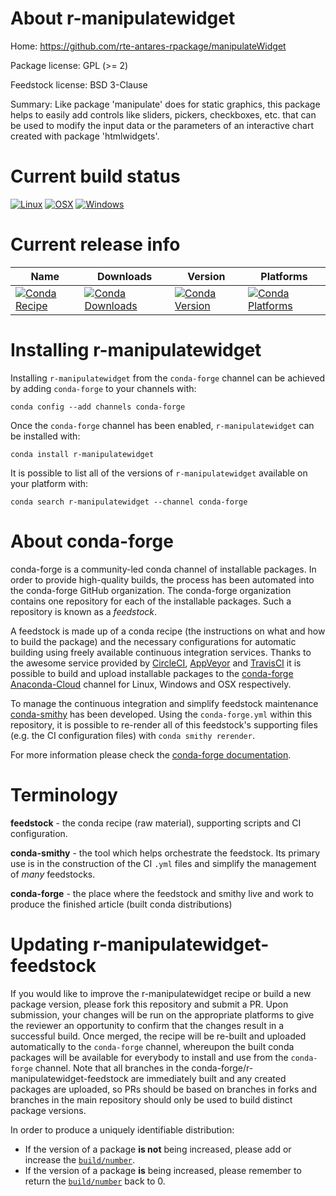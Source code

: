 About r-manipulatewidget
========================

Home: https://github.com/rte-antares-rpackage/manipulateWidget

Package license: GPL (>= 2)

Feedstock license: BSD 3-Clause

Summary: Like package 'manipulate' does for static graphics, this package helps to easily add controls like sliders, pickers, checkboxes, etc. that  can be used to modify the input data or the parameters of an interactive  chart created with package 'htmlwidgets'.



Current build status
====================

[![Linux](https://img.shields.io/circleci/project/github/conda-forge/r-manipulatewidget-feedstock/master.svg?label=Linux)](https://circleci.com/gh/conda-forge/r-manipulatewidget-feedstock)
[![OSX](https://img.shields.io/travis/conda-forge/r-manipulatewidget-feedstock/master.svg?label=macOS)](https://travis-ci.org/conda-forge/r-manipulatewidget-feedstock)
[![Windows](https://img.shields.io/appveyor/ci/conda-forge/r-manipulatewidget-feedstock/master.svg?label=Windows)](https://ci.appveyor.com/project/conda-forge/r-manipulatewidget-feedstock/branch/master)

Current release info
====================

| Name | Downloads | Version | Platforms |
| --- | --- | --- | --- |
| [![Conda Recipe](https://img.shields.io/badge/recipe-r--manipulatewidget-green.svg)](https://anaconda.org/conda-forge/r-manipulatewidget) | [![Conda Downloads](https://img.shields.io/conda/dn/conda-forge/r-manipulatewidget.svg)](https://anaconda.org/conda-forge/r-manipulatewidget) | [![Conda Version](https://img.shields.io/conda/vn/conda-forge/r-manipulatewidget.svg)](https://anaconda.org/conda-forge/r-manipulatewidget) | [![Conda Platforms](https://img.shields.io/conda/pn/conda-forge/r-manipulatewidget.svg)](https://anaconda.org/conda-forge/r-manipulatewidget) |

Installing r-manipulatewidget
=============================

Installing `r-manipulatewidget` from the `conda-forge` channel can be achieved by adding `conda-forge` to your channels with:

```
conda config --add channels conda-forge
```

Once the `conda-forge` channel has been enabled, `r-manipulatewidget` can be installed with:

```
conda install r-manipulatewidget
```

It is possible to list all of the versions of `r-manipulatewidget` available on your platform with:

```
conda search r-manipulatewidget --channel conda-forge
```


About conda-forge
=================

conda-forge is a community-led conda channel of installable packages.
In order to provide high-quality builds, the process has been automated into the
conda-forge GitHub organization. The conda-forge organization contains one repository
for each of the installable packages. Such a repository is known as a *feedstock*.

A feedstock is made up of a conda recipe (the instructions on what and how to build
the package) and the necessary configurations for automatic building using freely
available continuous integration services. Thanks to the awesome service provided by
[CircleCI](https://circleci.com/), [AppVeyor](https://www.appveyor.com/)
and [TravisCI](https://travis-ci.org/) it is possible to build and upload installable
packages to the [conda-forge](https://anaconda.org/conda-forge)
[Anaconda-Cloud](https://anaconda.org/) channel for Linux, Windows and OSX respectively.

To manage the continuous integration and simplify feedstock maintenance
[conda-smithy](https://github.com/conda-forge/conda-smithy) has been developed.
Using the ``conda-forge.yml`` within this repository, it is possible to re-render all of
this feedstock's supporting files (e.g. the CI configuration files) with ``conda smithy rerender``.

For more information please check the [conda-forge documentation](https://conda-forge.org/docs/).

Terminology
===========

**feedstock** - the conda recipe (raw material), supporting scripts and CI configuration.

**conda-smithy** - the tool which helps orchestrate the feedstock.
                   Its primary use is in the construction of the CI ``.yml`` files
                   and simplify the management of *many* feedstocks.

**conda-forge** - the place where the feedstock and smithy live and work to
                  produce the finished article (built conda distributions)


Updating r-manipulatewidget-feedstock
=====================================

If you would like to improve the r-manipulatewidget recipe or build a new
package version, please fork this repository and submit a PR. Upon submission,
your changes will be run on the appropriate platforms to give the reviewer an
opportunity to confirm that the changes result in a successful build. Once
merged, the recipe will be re-built and uploaded automatically to the
`conda-forge` channel, whereupon the built conda packages will be available for
everybody to install and use from the `conda-forge` channel.
Note that all branches in the conda-forge/r-manipulatewidget-feedstock are
immediately built and any created packages are uploaded, so PRs should be based
on branches in forks and branches in the main repository should only be used to
build distinct package versions.

In order to produce a uniquely identifiable distribution:
 * If the version of a package **is not** being increased, please add or increase
   the [``build/number``](https://conda.io/docs/user-guide/tasks/build-packages/define-metadata.html#build-number-and-string).
 * If the version of a package **is** being increased, please remember to return
   the [``build/number``](https://conda.io/docs/user-guide/tasks/build-packages/define-metadata.html#build-number-and-string)
   back to 0.
